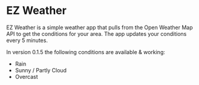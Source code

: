 # EZ Weather

EZ Weather is a simple weather app that pulls from the Open Weather Map API to get the conditions for your area. The app updates your conditions every 5 minutes.

In version 0.1.5 the following conditions are available & working:

- Rain
- Sunny / Partly Cloud
- Overcast
